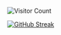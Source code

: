 ![Visitor Count](https://profile-counter.glitch.me/starmanMS/count.svg)

[![GitHub Streak](https://streak-stats.demolab.com/?user=starmanMS)](https://git.io/streak-stats)
